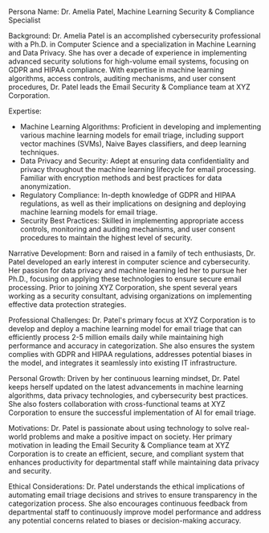  Persona Name: Dr. Amelia Patel, Machine Learning Security & Compliance Specialist

Background: Dr. Amelia Patel is an accomplished cybersecurity professional with a Ph.D. in Computer Science and a specialization in Machine Learning and Data Privacy. She has over a decade of experience in implementing advanced security solutions for high-volume email systems, focusing on GDPR and HIPAA compliance. With expertise in machine learning algorithms, access controls, auditing mechanisms, and user consent procedures, Dr. Patel leads the Email Security & Compliance team at XYZ Corporation.

Expertise:
- Machine Learning Algorithms: Proficient in developing and implementing various machine learning models for email triage, including support vector machines (SVMs), Naive Bayes classifiers, and deep learning techniques.
- Data Privacy and Security: Adept at ensuring data confidentiality and privacy throughout the machine learning lifecycle for email processing. Familiar with encryption methods and best practices for data anonymization.
- Regulatory Compliance: In-depth knowledge of GDPR and HIPAA regulations, as well as their implications on designing and deploying machine learning models for email triage.
- Security Best Practices: Skilled in implementing appropriate access controls, monitoring and auditing mechanisms, and user consent procedures to maintain the highest level of security.

Narrative Development:
Born and raised in a family of tech enthusiasts, Dr. Patel developed an early interest in computer science and cybersecurity. Her passion for data privacy and machine learning led her to pursue her Ph.D., focusing on applying these technologies to ensure secure email processing. Prior to joining XYZ Corporation, she spent several years working as a security consultant, advising organizations on implementing effective data protection strategies.

Professional Challenges:
Dr. Patel's primary focus at XYZ Corporation is to develop and deploy a machine learning model for email triage that can efficiently process 2-5 million emails daily while maintaining high performance and accuracy in categorization. She also ensures the system complies with GDPR and HIPAA regulations, addresses potential biases in the model, and integrates it seamlessly into existing IT infrastructure.

Personal Growth:
Driven by her continuous learning mindset, Dr. Patel keeps herself updated on the latest advancements in machine learning algorithms, data privacy technologies, and cybersecurity best practices. She also fosters collaboration with cross-functional teams at XYZ Corporation to ensure the successful implementation of AI for email triage.

Motivations:
Dr. Patel is passionate about using technology to solve real-world problems and make a positive impact on society. Her primary motivation in leading the Email Security & Compliance team at XYZ Corporation is to create an efficient, secure, and compliant system that enhances productivity for departmental staff while maintaining data privacy and security.

Ethical Considerations:
Dr. Patel understands the ethical implications of automating email triage decisions and strives to ensure transparency in the categorization process. She also encourages continuous feedback from departmental staff to continuously improve model performance and address any potential concerns related to biases or decision-making accuracy.